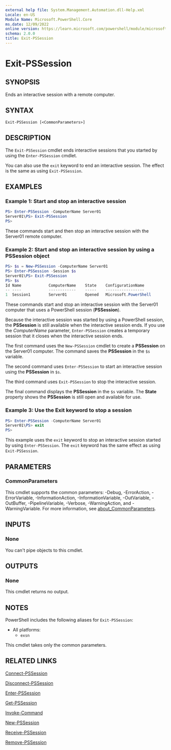 ```yaml
---
external help file: System.Management.Automation.dll-Help.xml
Locale: en-US
Module Name: Microsoft.PowerShell.Core
ms.date: 12/09/2022
online version: https://learn.microsoft.com/powershell/module/microsoft.powershell.core/exit-pssession?view=powershell-7.4&WT.mc_id=ps-gethelp
schema: 2.0.0
title: Exit-PSSession
---
```


# Exit-PSSession

## SYNOPSIS
Ends an interactive session with a remote computer.

## SYNTAX

```
Exit-PSSession [<CommonParameters>]
```

## DESCRIPTION

The `Exit-PSSession` cmdlet ends interactive sessions that you started by using the
`Enter-PSSession` cmdlet.

You can also use the `exit` keyword to end an interactive session. The effect is the same as using
`Exit-PSSession`.

## EXAMPLES

### Example 1: Start and stop an interactive session

```powershell
PS> Enter-PSSession -ComputerName Server01
Server01\PS> Exit-PSSession
PS>
```

These commands start and then stop an interactive session with the Server01 remote computer.

### Example 2: Start and stop an interactive session by using a PSSession object

```powershell
PS> $s = New-PSSession -ComputerName Server01
PS> Enter-PSSession -Session $s
Server01\PS> Exit-PSSession
PS> $s
Id Name            ComputerName    State    ConfigurationName
-- ----            ------------    -----    -----------------
1  Session1        Server01        Opened   Microsoft.PowerShell
```

These commands start and stop an interactive session with the Server01 computer that uses a
PowerShell session (**PSSession**).

Because the interactive session was started by using a PowerShell session, the **PSSession** is
still available when the interactive session ends. If you use the _ComputerName_ parameter,
`Enter-PSSession` creates a temporary session that it closes when the interactive session ends.

The first command uses the `New-PSSession` cmdlet to create a **PSSession** on the Server01
computer. The command saves the **PSSession** in the `$s` variable.

The second command uses `Enter-PSSession` to start an interactive session using the **PSSession** in
`$s`.

The third command uses `Exit-PSSession` to stop the interactive session.

The final command displays the **PSSession** in the `$s` variable. The **State** property shows the
**PSSession** is still open and available for use.

### Example 3: Use the Exit keyword to stop a session

```powershell
PS> Enter-PSSession -ComputerName Server01
Server01\PS> exit
PS>
```

This example uses the `exit` keyword to stop an interactive session started by using
`Enter-PSSession`. The `exit` keyword has the same effect as using `Exit-PSSession`.

## PARAMETERS

### CommonParameters

This cmdlet supports the common parameters: -Debug, -ErrorAction, -ErrorVariable, -InformationAction, -InformationVariable, -OutVariable, -OutBuffer, -PipelineVariable, -Verbose, -WarningAction, and -WarningVariable. For more information, see [about_CommonParameters](https://go.microsoft.com/fwlink/?LinkID=113216).

## INPUTS

### None

You can't pipe objects to this cmdlet.

## OUTPUTS

### None

This cmdlet returns no output.

## NOTES

PowerShell includes the following aliases for `Exit-PSSession`:

- All platforms:
  - `exsn`

This cmdlet takes only the common parameters.

## RELATED LINKS

[Connect-PSSession](Connect-PSSession.md)

[Disconnect-PSSession](Disconnect-PSSession.md)

[Enter-PSSession](Enter-PSSession.md)

[Get-PSSession](Get-PSSession.md)

[Invoke-Command](Invoke-Command.md)

[New-PSSession](New-PSSession.md)

[Receive-PSSession](Receive-PSSession.md)

[Remove-PSSession](Remove-PSSession.md)
